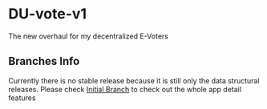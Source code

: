 # DU-vote-v1
The new overhaul for my decentralized E-Voters


## Branches Info
Currently there is no stable release because it is still only the data structural releases.
Please check [Initial Branch](https://github.com/ATom4869/DU-vote-v1/tree/initial-1) to check out the whole app detail features

